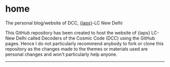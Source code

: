 # home
The personal blog/website of DCC, [{iaps}](https://iaps.info)-LC New Delhi

This GitHub repository has been created to host the website of {iaps} LC-New Delhi called Decoders of the Cosmic Code (DCC) using the GitHub pages. Hence I do not particularly recommend anybody to fork or clone this repository as the changes made to the themes or materials used are personal changes and won't particularly help anyone. 
_____________________________________________________________________________________________________________________________
